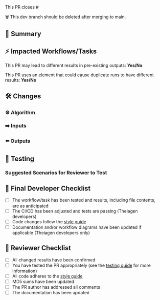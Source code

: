 <!--
Thank you for contributing to Theiagen's Public Health Bioinformatics repository! 

Please ensure your contributions are formatted following our style guide, which can be found here: https://theiagen.notion.site/Style-Guide-WDL-Workflow-Development-51b66a47dde54c798f35d673fff80249.

As you create the PR, please provide any necessary information as suggested in the comments that will help us test your PR.
-->

<!-- Indicate the issue number if applicable; otherwise, delete -->
This PR closes #

🗑️ This dev branch should <NOT> be deleted after merging to main.

## :brain: Summary
<!-- Please summarize what this PR does -->

## :zap: Impacted Workflows/Tasks
<!-- Please list what workflows and/or tasks are impacted by this change -->

This PR may lead to different results in pre-existing outputs: **Yes/No**

This PR uses an element that could cause duplicate runs to have different results: **Yes/No**
<!-- This may be due to using a live database or stochastic data processing. If yes, please describe. -->

## :hammer_and_wrench: Changes
<!-- Describe your changes. -->

### :gear: Algorithm
<!-- Have any changes been made to the algorithm or processing changes under the hood? This can include any changes to the task/workflow algorithm; Docker, software, or database versions; compute resources; etc. If so, please explain. -->

### ➡️ Inputs
<!-- Have any inputs been added or altered? If so, list out the changes. -->

### ⬅️ Outputs
<!-- Have any outputs been added or altered? If so, list out the changes. -->

## :test_tube: Testing
<!-- Please describe how you tested this PR. -->

### Suggested Scenarios for Reviewer to Test
<!-- Please list any potential scenarios that the reviewer should test, including edge cases or data types -->

## :microscope: Final Developer Checklist
<!-- Please mark boxes [X] -->
- [ ] The workflow/task has been tested and results, including file contents, are as anticipated
- [ ] The CI/CD has been adjusted and tests are passing (Theiagen developers)
- [ ] Code changes follow the [style guide](https://theiagen.notion.site/Style-Guide-WDL-Workflow-Development-51b66a47dde54c798f35d673fff80249)
- [ ] Documentation and/or workflow diagrams have been updated if applicable (Theiagen developers only)

## 🎯 Reviewer Checklist
<!--  Indicate NA when not applicable  -->
- [ ] All changed results have been confirmed
- [ ] You have tested the PR appropriately (see the [testing guide](https://theiagen.notion.site/PR-Testing-Guide-Determining-Appropriate-Levels-of-Testing-4764e98a6aeb460185039c0896714590) for more information)
- [ ] All code adheres to the [style guide](https://theiagen.notion.site/Style-Guide-WDL-Workflow-Development-51b66a47dde54c798f35d673fff80249)
- [ ] MD5 sums have been updated
- [ ] The PR author has addressed all comments
- [ ] The documentation has been updated
